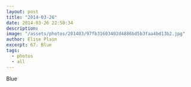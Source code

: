 ```yaml
---
layout: post
title: "2014-03-26"
date: 2014-03-26 22:50:34
description: 
image: "/assets/photos/201403/97fb31603402d4886bd5b3faa4bd13b2.jpg"
author: Elise Plain
excerpt: 67. Blue
tags: 
  - photos
  - all
---
```


Blue
<p></p>
